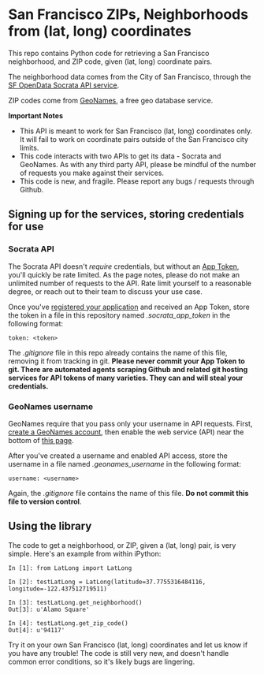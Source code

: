 # San Francisco ZIPs, Neighborhoods from (lat, long) coordinates

This repo contains Python code for retrieving a San Francisco neighborhood, and ZIP code, given
(lat, long) coordinate pairs.

The neighborhood data comes from the City of San Francisco, through the [SF OpenData Socrata API service](https://data.sfgov.org).

ZIP codes come from [GeoNames](http://www.geonames.org/), a free geo database service.

**Important Notes**

* This API is meant to work for San Francisco (lat, long) coordinates only. It will fail to work on 
coordinate pairs outside of the San Francisco city limits.
* This code interacts with two APIs to get its data - Socrata and GeoNames. As with any third party API,
please be mindful of the number of requests you make against their services.
* This code is new, and fragile. Please report any bugs / requests through Github.

## Signing up for the services, storing credentials for use

### Socrata API

The Socrata API doesn't _require_ credentials, but without an [App Token](https://dev.socrata.com/docs/app-tokens.html),
you'll quickly be rate limited. As the page notes, please do not make an unlimited number of requests to the API. 
Rate limit yourself to a reasonable degree, or reach out to their team to discuss your use case.

Once you've [registered your application](https://dev.socrata.com/register) and received an App Token, store the token
in a file in this repository named _.socrata\_app\_token_ in the following format:

    token: <token>

The _.gitignore_ file in this repo already contains the name of this file, removing it from tracking in git.
**Please never commit your App Token to git. There are automated agents scraping Github and related git hosting 
services for API tokens of many varieties. They can and will steal your credentials.**

### GeoNames username

GeoNames require that you pass only your username in API requests. First, [create a GeoNames account](http://www.geonames.org/login),
then enable the web service (API) near the bottom of [this page](http://www.geonames.org/manageaccount).

After you've created a username and enabled API access, store the username in a file named _.geonames\_username_ in the following format:

    username: <username>

Again, the _.gitignore_ file contains the name of this file. **Do not commit this file to version control**.

## Using the library

The code to get a neighborhood, or ZIP, given a (lat, long) pair, is very simple. Here's an 
example from within iPython:

    In [1]: from LatLong import LatLong

    In [2]: testLatLong = LatLong(latitude=37.7755316484116, longitude=-122.437512719511)

    In [3]: testLatLong.get_neighborhood()
    Out[3]: u'Alamo Square'

    In [4]: testLatLong.get_zip_code()
    Out[4]: u'94117'

Try it on your own San Francisco (lat, long) coordinates and let us know if you have any trouble! The code is still very new, 
and doesn't handle common error conditions, so it's likely bugs are lingering.
